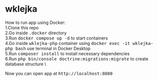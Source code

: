 # wklejka

How to run app using Docker: \
1.Clone this repo \
2.Go inside <kbd>.docker</kbd> directory \
3.Run <kbd>docker compose up -d</kbd> to start containers \
4.Go inside <kbd>wklejka-php</kbd> container using <kbd>docker exec -it wklejka-php bash</kbd> use terminal in Docker Desktop \
5.Run <kbd>composer install</kbd> to install necessary dependencies \
6.Run <kbd>php bin/console doctrine:migrations:migrate</kbd> to create database structure \

Now you can open app at <kbd>http://localhost:8080</kbd>
